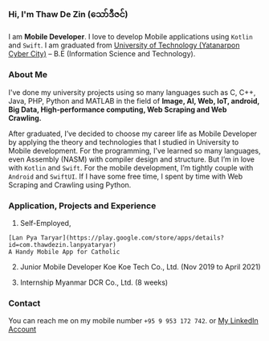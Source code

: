 ### Hi, I'm **Thaw De Zin** (​သော်ဒီဇင်)

I am **Mobile Developer**. I love to develop Mobile applications using `Kotlin` and `Swift`.
I am graduated from [University of Technology (Yatanarpon Cyber City)](https://www.utycc.edu.mm) – B.E (Information Science and Technology).

### About Me

I've done my university projects using so many languages such as C, C++, Java, PHP, Python and MATLAB in the field of **Image, AI, Web, IoT, android, Big Data, High-performance computing, Web Scraping and Web Crawling.**

After graduated, I’ve decided to choose my career life as Mobile Developer by applying the theory and technologies that I studied in University to Mobile development. For the programming, I’ve learned so many languages, even Assembly (NASM) with compiler design and structure. But I’m in love with `Kotlin` and `Swift`. For the mobile development, I’m tightly couple with `Android` and `SwiftUI`. If I have some free time, I spent by time with Web Scraping and Crawling using Python. 

### Application, Projects and Experience

1. Self-Employed, 
```
[Lan Pya Taryar](https://play.google.com/store/apps/details?id=com.thawdezin.lanpyataryar)
A Handy Mobile App for Catholic
```

2. Junior Mobile Developer
   Koe Koe Tech Co., Ltd. (Nov 2019 to April 2021)
  
3. Internship
   Myanmar DCR Co., Ltd. (8 weeks)

### Contact

You can reach me on my mobile number `+95 9 953 172 742`. or
[My LinkedIn Account](https://www.linkedin.com/in/thawdezin)

